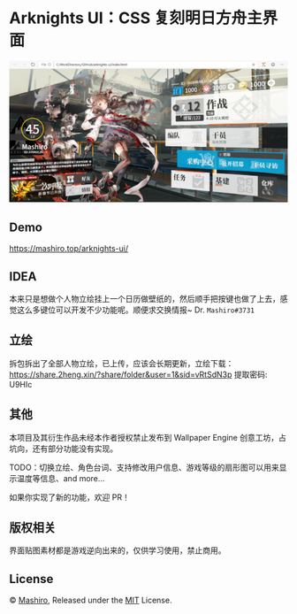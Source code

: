 # Arknights UI：CSS 复刻明日方舟主界面
![screenshot](screenshot.png)

## Demo
<https://mashiro.top/arknights-ui/>

## IDEA
本来只是想做个人物立绘挂上一个日历做壁纸的，然后顺手把按键也做了上去，感觉这么多键位可以开发不少功能呢。顺便求交换情报~ Dr. `Mashiro#3731`

## 立绘
拆包拆出了全部人物立绘，已上传，应该会长期更新，立绘下载：<https://share.2heng.xin/?share/folder&user=1&sid=vRtSdN3p> 提取密码: U9HIc

## 其他
本项目及其衍生作品未经本作者授权禁止发布到 Wallpaper Engine 创意工坊，占坑向，还有部分功能没有实现。

TODO：切换立绘、角色台词、支持修改用户信息、游戏等级的扇形图可以用来显示温度等信息、and more...

如果你实现了新的功能，欢迎 PR！

## 版权相关
界面贴图素材都是游戏逆向出来的，仅供学习使用，禁止商用。

## License
© [Mashiro](https://github.com/mashirozx/), Released under the [MIT](https://github.com/mashirozx/arknights-ui/blob/master/LICENSE) License.
